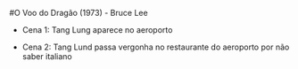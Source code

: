 #O Voo do Dragão (1973) - Bruce Lee

- Cena 1: Tang Lung aparece no aeroporto

- Cena 2: Tang Lund passa vergonha no restaurante do aeroporto por não saber italiano


